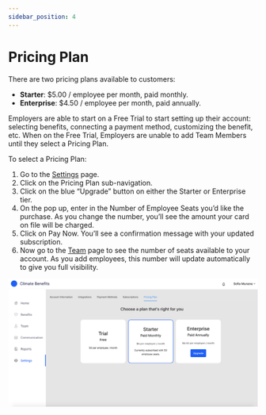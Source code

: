 ```yaml
---
sidebar_position: 4
---
```


# Pricing Plan    

There are two pricing plans available to customers:   
* **Starter**: $5.00 / employee per month, paid monthly. 
* **Enterprise**: $4.50 / employee per month, paid annually. 

Employers are able to start on a Free Trial to start setting up their account: selecting benefits, connecting a payment method, customizing the benefit, etc. When on the Free Trial, Employers are unable to add Team Members until they select a Pricing Plan. 

To select a Pricing Plan:   
1. Go to the [Settings](https://www.app.climatebenefits.com/employer/settings) page. 
2. Click on the Pricing Plan sub-navigation. 
3. Click on the blue “Upgrade” button on either the Starter or Enterprise tier. 
4. On the pop up, enter in the Number of Employee Seats you’d like the purchase. As you change the number, you’ll see the amount your card on file will be charged. 
5. Click on Pay Now. You’ll see a confirmation message with your updated subscription. 
6. Now go to the [Team](https://www.app.climatebenefits.com/employer/teams) page to see the number of seats available to your account. As you add employees, this number will update automatically to give you full visibility. 


![Pricing Plan](../../src/assets/PricingPlan.png)
